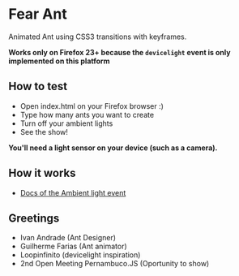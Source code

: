 # Fear Ant

Animated Ant using CSS3 transitions with keyframes.

**Works only on Firefox 23+ because the `devicelight` event is only implemented on this platform**

## How to test

* Open index.html on your Firefox browser :)
* Type how many ants you want to create
* Turn off your ambient lights
* See the show!

**You'll need a light sensor on your device (such as a camera).**

## How it works

* [Docs of the Ambient light event](http://www.w3.org/TR/ambient-light/)

## Greetings

* Ivan Andrade (Ant Designer)
* Guilherme Farias (Ant animator)
* Loopinfinito (devicelight inspiration)
* 2nd Open Meeting Pernambuco.JS (Oportunity to show)
